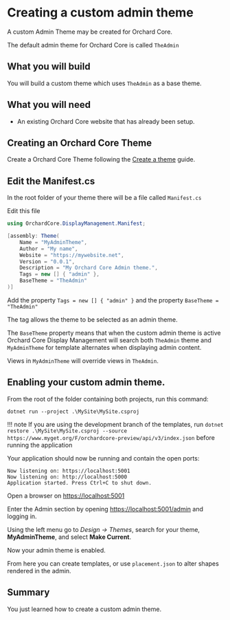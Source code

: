 # Creating a custom admin theme

A custom Admin Theme may be created for Orchard Core.

The default admin theme for Orchard Core is called `TheAdmin`


## What you will build

You will build a custom theme which uses `TheAdmin` as a base theme.


## What you will need

- An existing Orchard Core website that has already been setup.

## Creating an Orchard Core Theme

Create a Orchard Core Theme following the [Create a theme](../../getting-started/theme/README.md) guide.

## Edit the Manifest.cs

In the root folder of your theme there will be a file called `Manifest.cs`

Edit this file

```csharp
using OrchardCore.DisplayManagement.Manifest;

[assembly: Theme(
    Name = "MyAdminTheme",
    Author = "My name",
    Website = "https://mywebsite.net",
    Version = "0.0.1",
    Description = "My Orchard Core Admin theme.",
    Tags = new [] { "admin" },
    BaseTheme = "TheAdmin"
)]
```

Add the property `Tags = new [] { "admin" }` and the property `BaseTheme = "TheAdmin"`

The tag allows the theme to be selected as an admin theme.

The `BaseTheme` property means that when the custom admin theme is active Orchard Core Display Management
will search both `TheAdmin` theme and `MyAdminTheme` for template alternates when displaying admin content.

Views in `MyAdminTheme` will override views in `TheAdmin`.

## Enabling your custom admin theme.

From the root of the folder containing both projects, run this command:

`dotnet run --project .\MySite\MySite.csproj`

!!! note
    If you are using the development branch of the templates, run `dotnet restore .\MySite\MySite.csproj --source https://www.myget.org/F/orchardcore-preview/api/v3/index.json` before running the application

Your application should now be running and contain the open ports:

```
Now listening on: https://localhost:5001
Now listening on: http://localhost:5000
Application started. Press Ctrl+C to shut down.
```

Open a browser on <https://localhost:5001>

Enter the Admin section by opening <https://localhost:5001/admin> and logging in.

Using the left menu go to _Design -> Themes_, search for your theme, __MyAdminTheme__, and select __Make Current__.

Now your admin theme is enabled.

From here you can create templates, or use `placement.json` to alter shapes rendered in the admin.

## Summary

You just learned how to create a custom admin theme.
